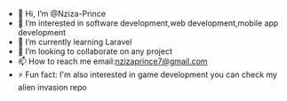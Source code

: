 - 👋 Hi, I’m @Nziza-Prince
- 👀 I’m interested in software development,web development,mobile app development
- 🌱 I’m currently learning Laravel
- 💞️ I’m looking to collaborate on any project
- 📫 How to reach me email:nzizaprince7@gmail.com 
- ⚡ Fun fact: I'm also interested in game development you can check my alien invasion repo
  

<!---
Nziza-Prince/Nziza-Prince is a ✨ special ✨ repository because its `README.md` (this file) appears on your GitHub profile.
You can click the Preview link to take a look at your changes.
--->
